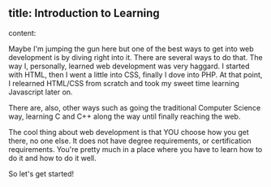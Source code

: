 title: Introduction to Learning
----
content:

Maybe I'm jumping the gun here but one of the best ways to get into web development is by diving right into it. There are several ways to do that. The way I, personally, learned web development was very haggard. I started with HTML, then I went a little into CSS, finally I dove into PHP. At that point, I relearned HTML/CSS from scratch and took my sweet time learning Javascript later on.

There are, also, other ways such as going the traditional Computer Science way, learning C and C++ along the way until finally reaching the web.

The cool thing about web development is that YOU choose how you get there, no one else. It does not have degree requirements, or certification requirements. You're pretty much in a place where you have to learn how to do it and how to do it well.

So let's get started!
